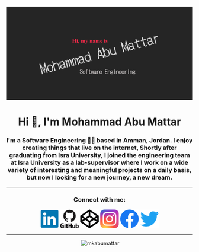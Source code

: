 [![Header](./assets/img/imgHeader.png "Header")](https://mkabumattar.github.io/)

<h1 align="center">Hi 👋, I'm Mohammad Abu Mattar</h1>
<h3 align="center">I'm a Software Engineering 👨‍💻 based in Amman, Jordan. I enjoy creating things that live on the internet, Shortly after graduating from Isra University, I joined the engineering team at Isra University as a lab-supervisor where I work on a wide variety of interesting and meaningful projects on a daily basis, but now I looking for a new journey, a new dream.</h3>

***

<h3 align="center">Connect with me:</h3>
<p align="center">
<a href="https://www.linkedin.com/in/mkabumattar/" target="blank"><img src="./assets/icons/linkedin.png" alt="mkabumattar | LinkediIn" height="50" width="50" /></a>
<a href="https://github.com/MKAbuMattar" target="blank"><img src="./assets/icons/github.png" alt="mkabumattar | GitHub" height="50" width="50" /></a>
<a href="https://codepen.io/mkabumattar" target="blank"><img src="./assets/icons/codepen.png" alt="mkabumattar | CodePen" height="50" width="50" /></a>
<a href="https://instagram.com/mkabumattar" target="blank"><img src="./assets/icons/instagram.png" alt="mkabumattar | Instagram" height="50" width="50" /></a>
<a href="https://fb.com/mkabumattar" target="blank"><img src="./assets/icons/facebook.png" alt="mkabumattar | Facebook" height="50" width="50" /></a>
<a href="https://twitter.com/mkabumattar" target="blank"><img src="./assets/icons/twitter.png" alt="mkabumattar | Twitter" height="50" width="50" /></a>
</p>

***

<p align="center">&nbsp;<img src="https://github-readme-stats.vercel.app/api?username=mkabumattar&show_icons=true&locale=en" alt="mkabumattar" /></p>